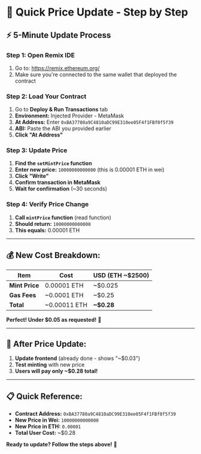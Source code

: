 # 🚀 Quick Price Update - Step by Step

## ⚡ **5-Minute Update Process**

### **Step 1: Open Remix IDE**
1. Go to: https://remix.ethereum.org/
2. Make sure you're connected to the same wallet that deployed the contract

### **Step 2: Load Your Contract**
1. Go to **Deploy & Run Transactions** tab
2. **Environment:** Injected Provider - MetaMask
3. **At Address:** Enter `0xBA37780a9C4810aDC99E310ee05F4f1FBf0f5f39`
4. **ABI:** Paste the ABI you provided earlier
5. **Click "At Address"**

### **Step 3: Update Price**
1. **Find the `setMintPrice` function**
2. **Enter new price:** `10000000000000` (this is 0.00001 ETH in wei)
3. **Click "Write"**
4. **Confirm transaction in MetaMask**
5. **Wait for confirmation** (~30 seconds)

### **Step 4: Verify Price Change**
1. **Call `mintPrice` function** (read function)
2. **Should return:** `10000000000000`
3. **This equals:** 0.00001 ETH

---

## 💰 **New Cost Breakdown:**

| Item | Cost | USD (ETH ~$2500) |
|------|------|------------------|
| **Mint Price** | 0.00001 ETH | ~$0.025 |
| **Gas Fees** | ~0.0001 ETH | ~$0.25 |
| **Total** | ~0.00011 ETH | **~$0.28** |

**Perfect! Under $0.05 as requested!** 🎉

---

## 🔧 **After Price Update:**

1. **Update frontend** (already done - shows "~$0.03")
2. **Test minting** with new price
3. **Users will pay only ~$0.28 total!**

---

## 📋 **Quick Reference:**

- **Contract Address:** `0xBA37780a9C4810aDC99E310ee05F4f1FBf0f5f39`
- **New Price in Wei:** `10000000000000`
- **New Price in ETH:** `0.00001`
- **Total User Cost:** ~$0.28

**Ready to update? Follow the steps above!** 🚀
